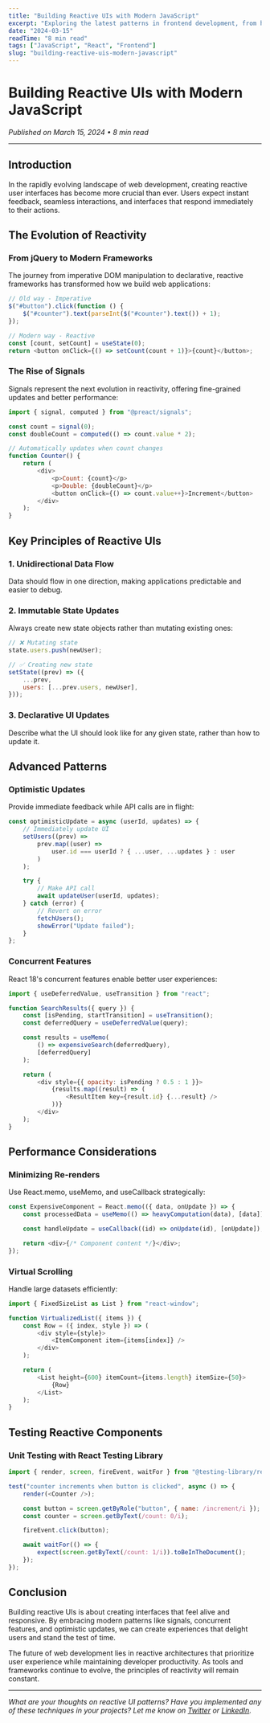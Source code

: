 ```yaml
---
title: "Building Reactive UIs with Modern JavaScript"
excerpt: "Exploring the latest patterns in frontend development, from hooks to signals and beyond. Learn how to create truly reactive user interfaces that respond instantly to user input."
date: "2024-03-15"
readTime: "8 min read"
tags: ["JavaScript", "React", "Frontend"]
slug: "building-reactive-uis-modern-javascript"
---
```


# Building Reactive UIs with Modern JavaScript

_Published on March 15, 2024 • 8 min read_

---

## Introduction

In the rapidly evolving landscape of web development, creating reactive user interfaces has become more crucial than ever. Users expect instant feedback, seamless interactions, and interfaces that respond immediately to their actions.

## The Evolution of Reactivity

### From jQuery to Modern Frameworks

The journey from imperative DOM manipulation to declarative, reactive frameworks has transformed how we build web applications:

```javascript
// Old way - Imperative
$("#button").click(function () {
    $("#counter").text(parseInt($("#counter").text()) + 1);
});

// Modern way - Reactive
const [count, setCount] = useState(0);
return <button onClick={() => setCount(count + 1)}>{count}</button>;
```

### The Rise of Signals

Signals represent the next evolution in reactivity, offering fine-grained updates and better performance:

```javascript
import { signal, computed } from "@preact/signals";

const count = signal(0);
const doubleCount = computed(() => count.value * 2);

// Automatically updates when count changes
function Counter() {
    return (
        <div>
            <p>Count: {count}</p>
            <p>Double: {doubleCount}</p>
            <button onClick={() => count.value++}>Increment</button>
        </div>
    );
}
```

## Key Principles of Reactive UIs

### 1. Unidirectional Data Flow

Data should flow in one direction, making applications predictable and easier to debug.

### 2. Immutable State Updates

Always create new state objects rather than mutating existing ones:

```javascript
// ❌ Mutating state
state.users.push(newUser);

// ✅ Creating new state
setState((prev) => ({
    ...prev,
    users: [...prev.users, newUser],
}));
```

### 3. Declarative UI Updates

Describe what the UI should look like for any given state, rather than how to update it.

## Advanced Patterns

### Optimistic Updates

Provide immediate feedback while API calls are in flight:

```javascript
const optimisticUpdate = async (userId, updates) => {
    // Immediately update UI
    setUsers((prev) =>
        prev.map((user) =>
            user.id === userId ? { ...user, ...updates } : user
        )
    );

    try {
        // Make API call
        await updateUser(userId, updates);
    } catch (error) {
        // Revert on error
        fetchUsers();
        showError("Update failed");
    }
};
```

### Concurrent Features

React 18's concurrent features enable better user experiences:

```javascript
import { useDeferredValue, useTransition } from "react";

function SearchResults({ query }) {
    const [isPending, startTransition] = useTransition();
    const deferredQuery = useDeferredValue(query);

    const results = useMemo(
        () => expensiveSearch(deferredQuery),
        [deferredQuery]
    );

    return (
        <div style={{ opacity: isPending ? 0.5 : 1 }}>
            {results.map((result) => (
                <ResultItem key={result.id} {...result} />
            ))}
        </div>
    );
}
```

## Performance Considerations

### Minimizing Re-renders

Use React.memo, useMemo, and useCallback strategically:

```javascript
const ExpensiveComponent = React.memo(({ data, onUpdate }) => {
    const processedData = useMemo(() => heavyComputation(data), [data]);

    const handleUpdate = useCallback((id) => onUpdate(id), [onUpdate]);

    return <div>{/* Component content */}</div>;
});
```

### Virtual Scrolling

Handle large datasets efficiently:

```javascript
import { FixedSizeList as List } from "react-window";

function VirtualizedList({ items }) {
    const Row = ({ index, style }) => (
        <div style={style}>
            <ItemComponent item={items[index]} />
        </div>
    );

    return (
        <List height={600} itemCount={items.length} itemSize={50}>
            {Row}
        </List>
    );
}
```

## Testing Reactive Components

### Unit Testing with React Testing Library

```javascript
import { render, screen, fireEvent, waitFor } from "@testing-library/react";

test("counter increments when button is clicked", async () => {
    render(<Counter />);

    const button = screen.getByRole("button", { name: /increment/i });
    const counter = screen.getByText(/count: 0/i);

    fireEvent.click(button);

    await waitFor(() => {
        expect(screen.getByText(/count: 1/i)).toBeInTheDocument();
    });
});
```

## Conclusion

Building reactive UIs is about creating interfaces that feel alive and responsive. By embracing modern patterns like signals, concurrent features, and optimistic updates, we can create experiences that delight users and stand the test of time.

The future of web development lies in reactive architectures that prioritize user experience while maintaining developer productivity. As tools and frameworks continue to evolve, the principles of reactivity will remain constant.

---

_What are your thoughts on reactive UI patterns? Have you implemented any of these techniques in your projects? Let me know on [Twitter](https://twitter.com/yourusername) or [LinkedIn](https://linkedin.com/in/yourusername)._
